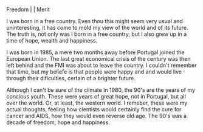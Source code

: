 Freedom |  | Merit

I was born in a free country. Even thou this might seem very usual and uninteresting, it has come to mold my view of the world and of its future.
The truth is, not only was I born in a free country, but I also grew up in a time of hope, wealth and happiness.

I was born in 1985, a mere two months away before Portugal joined the European Union. The last great economical crisis of the century was then left behind and the FMI was about to leave the country. I couldn't remember that time, but my beliefe is that people were happy and and would live through their dificulties, certain of a brighter future.

Although I can't be sure of the climate in 1980, the 90's are the years of my concious youth. These were years of great hope, not in Portugal, but all over the world. Or, at least, the western world. I remeber, these were my actual thoughts, feeling how cientists would certainly find the cure for cancer and AIDS, how they would even reverse old age. The 90's was a decade of freedom, hope and happiness.

